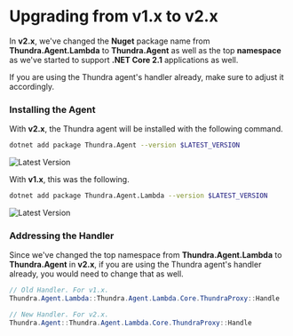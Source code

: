 # Upgrading from v1.x to v2.x

In **v2.x**, we've changed the **Nuget** package name from **Thundra.Agent.Lambda** to **Thundra.Agent** as well as the top **namespace** as we've started to support **.NET Core 2.1** applications as well.&#x20;

If you are using the Thundra agent's handler already, make sure to adjust it accordingly.&#x20;

### Installing the Agent

With **v2.x**, the Thundra agent will be installed with the following command.

```bash
dotnet add package Thundra.Agent --version $LATEST_VERSION
```

![Latest Version](https://img.shields.io/nuget/v/Thundra.Agent)

With **v1.x**, this was the following.

```bash
dotnet add package Thundra.Agent.Lambda --version $LATEST_VERSION
```

![Latest Version](https://img.shields.io/nuget/v/Thundra.Agent.Lambda)

### Addressing the Handler

Since we've changed the top namespace from **Thundra.Agent.Lambda** to **Thundra.Agent** in **v2.x**, if you are using the Thundra agent's handler already, you would need to change that as well.

```csharp
// Old Handler. For v1.x.
Thundra.Agent.Lambda::Thundra.Agent.Lambda.Core.ThundraProxy::Handle

// New Handler. For v2.x.
Thundra.Agent::Thundra.Agent.Lambda.Core.ThundraProxy::Handle
```

